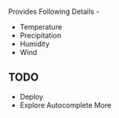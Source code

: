 Provides Following Details -

- Temperature
- Precipitation
- Humidity
- Wind

## TODO

- Deploy
- Explore Autocomplete More
